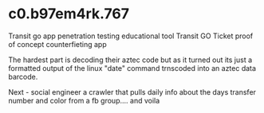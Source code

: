 # c0.b97em4rk.767
Transit go app penetration testing educational tool
Transit GO Ticket proof of concept counterfieting app

The hardest part is decoding their aztec code but as it turned out its just a formatted output of the linux "date" command trnscoded into an aztec data barcode.

Next - social engineer a crawler that pulls daily info about the days transfer number and color from a fb group.... and voila
